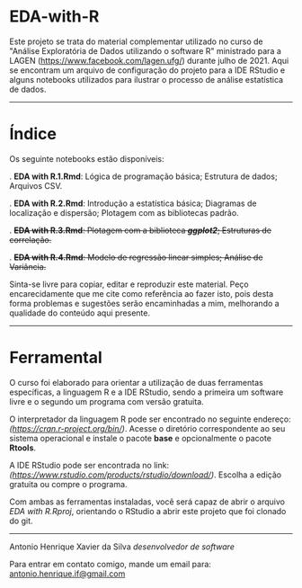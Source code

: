 # EDA-with-R

Este projeto se trata do material complementar utilizado no curso de "Análise Exploratória de Dados utilizando o software R" ministrado para a LAGEN (https://www.facebook.com/lagen.ufg/) durante julho de 2021. Aqui se encontram um arquivo de configuração do projeto para a IDE RStudio e alguns notebooks utilizados para ilustrar o processo de análise estatística de dados.

---------

# Índice

Os seguinte notebooks estão disponíveis:

. **EDA with R.1.Rmd**: Lógica de programação básica; Estrutura de dados; Arquivos CSV.

. **EDA with R.2.Rmd**: Introdução a estatística básica; Diagramas de localização e dispersão; Plotagem com as bibliotecas padrão.

. ~~**EDA with R.3.Rmd**: Plotagem com a biblioteca ***ggplot2***; Estruturas de correlação.~~

. ~~**EDA with R.4.Rmd**: Modelo de regressão linear simples; Análise de Variância.~~

Sinta-se livre para copiar, editar e reproduzir este material. Peço encarecidamente que me cite como referência ao fazer isto, pois desta forma problemas e sugestões serão encaminhadas a mim, melhorando a qualidade do conteúdo aqui presente.

---------

# Ferramental

O curso foi elaborado para orientar a utilização de duas ferramentas específicas, a linguagem R e a IDE RStudio, sendo a primeira um software livre e o segundo um programa com versão gratuita.

O interpretador da linguagem R pode ser encontrado no seguinte endereço: *(https://cran.r-project.org/bin/)*. Acesse o diretório correspondente ao seu sistema operacional e instale o pacote **base** e opcionalmente o pacote **Rtools**.

A IDE RStudio pode ser encontrada no link: *(https://www.rstudio.com/products/rstudio/download/)*. Escolha a edição gratuita ou compre o programa.


Com ambas as ferramentas instaladas, você será capaz de abrir o arquivo *EDA with R.Rproj*, orientando o RStudio a abrir este projeto que foi clonado do git.


---------

Antonio Henrique Xavier da Silva
*desenvolvedor de software*

Para entrar em contato comigo, mande um email para: [antonio.henrique.if@gmail.com](mailto:antonio.henrique.if@gmail.com)
